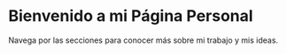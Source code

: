 # Bienvenido a mi Página Personal

Navega por las secciones para conocer más sobre mi trabajo y mis ideas.
